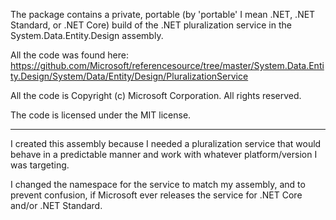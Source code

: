The package contains a private, portable (by 'portable' I mean .NET, .NET Standard, or .NET Core) build of the .NET pluralization service in the System.Data.Entity.Design assembly.

All the code was found here: https://github.com/Microsoft/referencesource/tree/master/System.Data.Entity.Design/System/Data/Entity/Design/PluralizationService

All the code is Copyright (c) Microsoft Corporation.  All rights reserved. 

The code is licensed under the MIT license.

---

I created this assembly because I needed a pluralization service that would behave in a predictable manner and work with whatever platform/version I was targeting.

I changed the namespace for the service to match my assembly, and to prevent confusion, if Microsoft ever releases the service for .NET Core and/or .NET Standard.